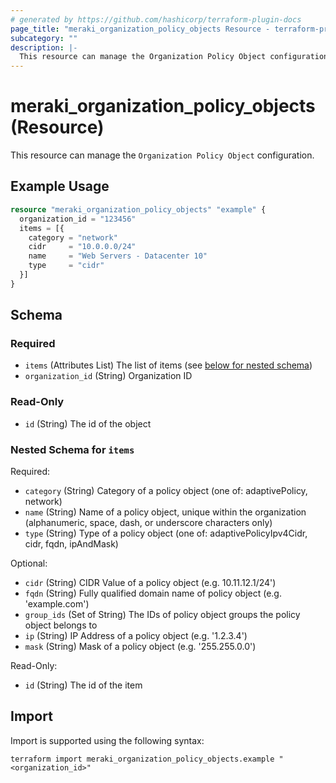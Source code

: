 ```yaml
---
# generated by https://github.com/hashicorp/terraform-plugin-docs
page_title: "meraki_organization_policy_objects Resource - terraform-provider-meraki"
subcategory: ""
description: |-
  This resource can manage the Organization Policy Object configuration.
---
```


# meraki_organization_policy_objects (Resource)

This resource can manage the `Organization Policy Object` configuration.

## Example Usage

```terraform
resource "meraki_organization_policy_objects" "example" {
  organization_id = "123456"
  items = [{
    category = "network"
    cidr     = "10.0.0.0/24"
    name     = "Web Servers - Datacenter 10"
    type     = "cidr"
  }]
}
```

<!-- schema generated by tfplugindocs -->
## Schema

### Required

- `items` (Attributes List) The list of items (see [below for nested schema](#nestedatt--items))
- `organization_id` (String) Organization ID

### Read-Only

- `id` (String) The id of the object

<a id="nestedatt--items"></a>
### Nested Schema for `items`

Required:

- `category` (String) Category of a policy object (one of: adaptivePolicy, network)
- `name` (String) Name of a policy object, unique within the organization (alphanumeric, space, dash, or underscore characters only)
- `type` (String) Type of a policy object (one of: adaptivePolicyIpv4Cidr, cidr, fqdn, ipAndMask)

Optional:

- `cidr` (String) CIDR Value of a policy object (e.g. 10.11.12.1/24')
- `fqdn` (String) Fully qualified domain name of policy object (e.g. 'example.com')
- `group_ids` (Set of String) The IDs of policy object groups the policy object belongs to
- `ip` (String) IP Address of a policy object (e.g. '1.2.3.4')
- `mask` (String) Mask of a policy object (e.g. '255.255.0.0')

Read-Only:

- `id` (String) The id of the item

## Import

Import is supported using the following syntax:

```shell
terraform import meraki_organization_policy_objects.example "<organization_id>"
```
